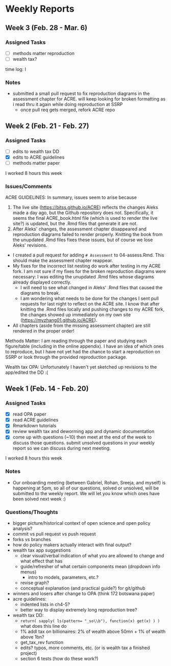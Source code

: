 # Weekly Reports

## Week 3 (Feb. 28 - Mar. 6)

### Assigned Tasks

- [ ] methods matter reproduction
- [ ] wealth tax?

time log: I

### Notes

- submitted a small pull request to fix reproduction diagrams in the assessment chapter for ACRE. will keep looking for broken formatting as i read thru it again while doing reproduction at SSRP
  - once pull req gets merged, refork ACRE repo



## Week 2 (Feb. 21 - Feb. 27)

### Assigned Tasks
- [ ] edits to wealth tax DD
- [x] edits to ACRE guidelines
- [ ] methods matter paper

I worked 8 hours this week

### Issues/Comments

ACRE GUIDELINES: In summary, issues seem to arise because
1. The live site (https://bitss.github.io/ACRE) reflects the changes Aleks made a day ago, but the Github repository does not. Specifically, it seems the final ACRE_book.html file (which is used to render the live site?) is updated, but the .Rmd files that generate it are not.
2. After Aleks' changes, the assessment chapter disappeared and reproduction diagrams failed to render properly. Knitting the book from the unupdated .Rmd files fixes these issues, but of course we lose Aleks' revisions.

- I created a pull request for adding `# Assessment` to 04-assess.Rmd. This should make the assessment chapter reappear.
- My fixes for the incorrect list nesting do work after testing in my ACRE fork. I am not sure if my fixes for the broken reproduction diagrams were necessary: I was editing the unupdated .Rmd files whose diagrams already displayed correctly.
  - I will need to see what changed in Aleks' .Rmd files that caused the diagrams to break.
  - I am wondering what needs to be done for the changes I sent pull requests for last night to reflect on the ACRE site. I know that after knitting the .Rmd files locally and pushing changes to my ACRE fork, the changes showed up immediately on my own site (https://myzhang01.github.io/ACRE).
- All chapters (aside from the missing assessment chapter) are still rendered in the proper order!

Methods Matter: I am reading through the paper and studying each figure/table (including in the online appendix). I have an idea of which ones to reproduce, but I have not yet had the chance to start a reproduction on SSRP or look through the provided reproduction package.

Wealth tax OPA: Unfortunately I haven't yet sketched up revisions to the app/edited the DD :(



## Week 1 (Feb. 14 - Feb. 20)

### Assigned Tasks

- [x] read OPA paper
- [x] read ACRE guidelines
- [x] Rmarkdown tutorials
- [x] review wealth tax and deworming app and dynamic documentation
- [x] come up with questions (~10) then meet at the end of the week to discuss those questions. submit unsolved questions in your weekly report so we can discuss during next meeting.

I worked 8 hours this week

### Notes

- Our onboarding meeting (between Gabriel, Rohan, Sreeja, and myself) is happening at 5pm, so all of our questions, solved or unsolved, will be submitted to the weekly report. We will let you know which ones have been solved next week :)

### Questions/Thoughts

- bigger picture/historical context of open science and open policy analysis?
- commit vs pull request vs push request
- forks vs branches
- how do policy makers actually interact with final output?
- wealth tax app suggestions
    - clear visual/verbal indication of what you are allowed to change and what effect that has
    - guide/refresher of what certain components mean (dropdown info menus)
        - intro to models, parameters, etc.?
    - revise graph?
    - conceptual explanation (and practical guide?) for git/github
- winners and losers after change to OPA (think 172 botswana paper)
- acre guidelines:
    - indented lists in ch4-5?
    - better way to display extremely long reproduction tree?
- wealth tax DD:
    - `return( sapply( ls(pattern= "_so\\b"), function(x) get(x) ) )` what does this line do
    - 1% addl tax on billionaires: 2% of wealth above 50mn + 1% of wealth above 1bn?
    - get_tax_rev function
    - edits? typos, more comments, etc. (or is wealth tax a finished project)
    - section 6 tests (how do these work?)
